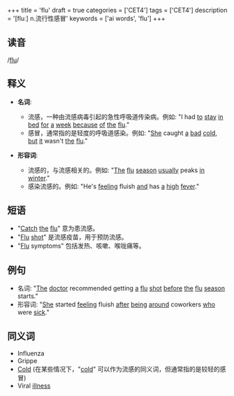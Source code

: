 +++
title = 'flu'
draft = true
categories = ['CET4']
tags = ['CET4']
description = '[fluː] n.流行性感冒'
keywords = ['ai words', 'flu']
+++

## 读音
/[flu](/post/flu/)/

## 释义
- **名词**:
   - 流感，一种由流感病毒引起的急性呼吸道传染病。例如: "I had [to](/post/to/) [stay](/post/stay/) [in](/post/in/) [bed](/post/bed/) [for](/post/for/) [a](/post/a/) [week](/post/week/) [because](/post/because/) [of](/post/of/) [the](/post/the/) [flu](/post/flu/)."
   - 感冒，通常指的是轻度的呼吸道感染。例如: "[She](/post/she/) caught [a](/post/a/) [bad](/post/bad/) [cold](/post/cold/), [but](/post/but/) [it](/post/it/) wasn't [the](/post/the/) [flu](/post/flu/)."

- **形容词**:
   - 流感的，与流感相关的。例如: "[The](/post/the/) [flu](/post/flu/) [season](/post/season/) [usually](/post/usually/) peaks [in](/post/in/) [winter](/post/winter/)."
   - 感染流感的。例如: "He's [feeling](/post/feeling/) fluish [and](/post/and/) has [a](/post/a/) [high](/post/high/) [fever](/post/fever/)."

## 短语
- "[Catch](/post/catch/) [the](/post/the/) [flu](/post/flu/)" 意为患流感。
- "[Flu](/post/flu/) [shot](/post/shot/)" 是流感疫苗，用于预防流感。
- "[Flu](/post/flu/) symptoms" 包括发热、咳嗽、喉咙痛等。

## 例句
- 名词: "[The](/post/the/) [doctor](/post/doctor/) recommended getting [a](/post/a/) [flu](/post/flu/) [shot](/post/shot/) [before](/post/before/) [the](/post/the/) [flu](/post/flu/) [season](/post/season/) starts."
- 形容词: "[She](/post/she/) started [feeling](/post/feeling/) fluish [after](/post/after/) [being](/post/being/) [around](/post/around/) coworkers [who](/post/who/) were [sick](/post/sick/)."

## 同义词
- Influenza
- Grippe
- [Cold](/post/cold/) (在某些情况下，"[cold](/post/cold/)" 可以作为流感的同义词，但通常指的是较轻的感冒)
- Viral [illness](/post/illness/)
